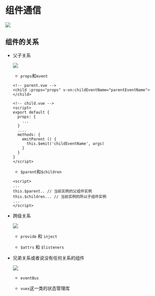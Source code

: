 # 组件通信 

![](/lai-ui/img/comp.png)

## 组件的关系

* 父子关系
  
  ![](/lai-ui/img/comp-1.png)

  - `props`和`event`

  ```vue
  <!-- parent.vue -->
  <child :props="props" v-on:childEventName="parentEventName"></child>
  ```

  ```vue
  <!-- child.vue -->
  <script>
  export default {
    props: {
      ...
    }
    ....
    methods: {
      emitParent () {
        this.$emit('childEventName', args)
      }
    }
  }
  </script>
  ```
  
  - `$parent`和`$children`

  ```vue
  <script>
  ...
  this.$parent.. // 当前实例的父组件实例
  this.$children... // 当前实例的所以子组件实例
  ...
  </script>
  ```
* 跨级关系
  
  ![](/lai-ui/img/comp-2.png)

  - `provide` 和 `inject`

  - `$attrs` 和 `$listeners`
  
* 兄弟关系或者说没有任何关系的组件

  ![](/lai-ui/img/comp-3.png)

  - `eventBus`

  - `vuex`这一类的状态管理库

